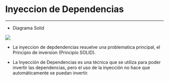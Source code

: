 # Inyeccion de Dependencias
---
- Diagrama Solid

<img src="https://raw.githubusercontent.com/sebarach/documentacion-csharp/main/images/solid.png">

- La inyeccion de depdendencias resuelve una problematica principal, el Principio de inversion (Principio SOLID).

- La Inyección de Dependencias es una técnica que se utiliza para poder invertir las dependencias, pero el uso de la inyección no hace que automáticamente se puedan invertir.

